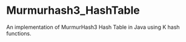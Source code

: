 # Murmurhash3_HashTable
An implementation of MurmurHash3 Hash Table in Java using K hash functions.
